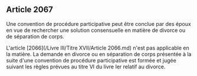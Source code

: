 Article 2067
----
Une convention de procédure participative peut être conclue par des époux en vue
de rechercher une solution consensuelle en matière de divorce ou de séparation
de corps.

L'article [2066](/Livre III/Titre XVII/Article 2066.md) n'est pas applicable en la matière. La demande en divorce ou en
séparation de corps présentée à la suite d'une convention de procédure
participative est formée et jugée suivant les règles prévues au titre VI du
livre Ier relatif au divorce.
